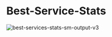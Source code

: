 # Best-Service-Stats
![best-services-stats-sm-output-v3](https://user-images.githubusercontent.com/81244698/140069068-ddfeba05-3692-458f-a416-e55712b3aeda.png)
